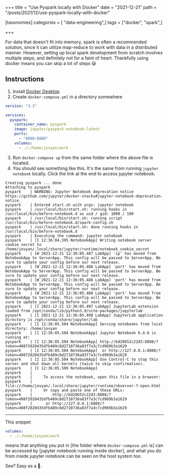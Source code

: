 +++
title = "Use Pyspark locally with Docker"
date = "2021-12-21"
path = "/posts/2021/12/use-pyspark-locally-with-docker"

[taxonomies]
categories = [ "data-engineering",]
tags = ["docker", "spark",]

+++

For data that doesn't fit into memory, spark is often a recommended solution, since it can utilize map-reduce to work with data in a distributed manner. However, setting up local spark development from scratch involves multiple steps, and definitely not for a faint of heart. Thankfully using docker means you can skip a lot of steps 😃

## Instructions

1. Install [Docker Desktop](https://www.docker.com/get-started)
2. Create `docker-compose.yml` in a directory somewhere

```yml
version: "3.3"

services:
  pyspark:
    container_name: pyspark
    image: jupyter/pyspark-notebook:latest
    ports:
      - "8888:8888"
    volumes:
      - ./:/home/jovyan/work
```

3. Run `docker-compose up` from the same folder where the above file is located.
4. You should see something like this. It's the same from running `jupyter notebook` locally. Click the link at the end to access jupyter notebook.

```log
Creating pyspark ... done
Attaching to pyspark
pyspark    | WARNING: Jupyter Notebook deprecation notice https://github.com/jupyter/docker-stacks#jupyter-notebook-deprecation-notice.
pyspark    | Entered start.sh with args: jupyter notebook
pyspark    | /usr/local/bin/start.sh: running hooks in /usr/local/bin/before-notebook.d as uid / gid: 1000 / 100
pyspark    | /usr/local/bin/start.sh: running script /usr/local/bin/before-notebook.d/spark-config.sh
pyspark    | /usr/local/bin/start.sh: done running hooks in /usr/local/bin/before-notebook.d
pyspark    | Executing the command: jupyter notebook
pyspark    | [I 12:36:04.395 NotebookApp] Writing notebook server cookie secret to /home/jovyan/.local/share/jupyter/runtime/notebook_cookie_secret
pyspark    | [W 2021-12-21 12:36:05.487 LabApp] 'ip' has moved from NotebookApp to ServerApp. This config will be passed to ServerApp. Be sure to update your config before our next release.
pyspark    | [W 2021-12-21 12:36:05.488 LabApp] 'port' has moved from NotebookApp to ServerApp. This config will be passed to ServerApp. Be sure to update your config before our next release.
pyspark    | [W 2021-12-21 12:36:05.488 LabApp] 'port' has moved from NotebookApp to ServerApp. This config will be passed to ServerApp. Be sure to update your config before our next release.
pyspark    | [W 2021-12-21 12:36:05.488 LabApp] 'port' has moved from NotebookApp to ServerApp. This config will be passed to ServerApp. Be sure to update your config before our next release.
pyspark    | [I 2021-12-21 12:36:05.497 LabApp] JupyterLab extension loaded from /opt/conda/lib/python3.9/site-packages/jupyterlab
pyspark    | [I 2021-12-21 12:36:05.498 LabApp] JupyterLab application directory is /opt/conda/share/jupyter/lab
pyspark    | [I 12:36:05.504 NotebookApp] Serving notebooks from local directory: /home/jovyan
pyspark    | [I 12:36:05.504 NotebookApp] Jupyter Notebook 6.4.6 is running at:
pyspark    | [I 12:36:05.504 NotebookApp] http://bd20652c22d3:8888/?token=408f2020435dfb489c8d2710736a83f7a3c7cd969b3a1629
pyspark    | [I 12:36:05.504 NotebookApp]  or http://127.0.0.1:8888/?token=408f2020435dfb489c8d2710736a83f7a3c7cd969b3a1629
pyspark    | [I 12:36:05.504 NotebookApp] Use Control-C to stop this server and shut down all kernels (twice to skip confirmation).
pyspark    | [C 12:36:05.509 NotebookApp]
pyspark    |
pyspark    |     To access the notebook, open this file in a browser:
pyspark    |         file:///home/jovyan/.local/share/jupyter/runtime/nbserver-7-open.html
pyspark    |     Or copy and paste one of these URLs:
pyspark    |         http://bd20652c22d3:8888/?token=408f2020435dfb489c8d2710736a83f7a3c7cd969b3a1629
pyspark    |      or http://127.0.0.1:8888/?token=408f2020435dfb489c8d2710736a83f7a3c7cd969b3a1629
```

---

This snippet

```yml
volumes:
  - ./:/home/jovyan/work
```

means that anything you put in [the folder where `docker-compose.yml` is] can be accessed by [jupyter notebook running inside docker], and what you do from inside jupyter notebook can be seen on the host system too.

See? Easy as a 🥧.
